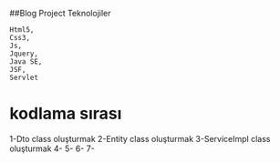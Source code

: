 ##Blog Project
Teknolojiler
```
Html5,
Css3,
Js,
Jquery,
Java SE,
JSF,
Servlet
```
# kodlama sırası
1-Dto class oluşturmak
2-Entity class oluşturmak
3-ServiceImpl class oluşturmak
4-
5-
6-
7-